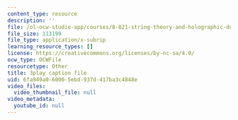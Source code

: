```yaml
---
content_type: resource
description: ''
file: /ol-ocw-studio-app/courses/8-821-string-theory-and-holographic-duality-fall-2014/6fa949a060005ebd937d417ba3c4848e_WPuDh61Lkpg.vtt
file_size: 113199
file_type: application/x-subrip
learning_resource_types: []
license: https://creativecommons.org/licenses/by-nc-sa/4.0/
ocw_type: OCWFile
resourcetype: Other
title: 3play caption file
uid: 6fa949a0-6000-5ebd-937d-417ba3c4848e
video_files:
  video_thumbnail_file: null
video_metadata:
  youtube_id: null
---
```

